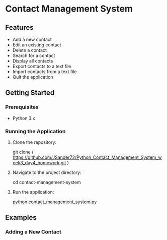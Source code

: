 # Contact Management System

## Features

- Add a new contact
- Edit an existing contact
- Delete a contact
- Search for a contact
- Display all contacts
- Export contacts to a text file
- Import contacts from a text file
- Quit the application

## Getting Started

### Prerequisites

- Python 3.x

### Running the Application

1. Clone the repository:

    git clone ( https://github.com/JSander72/Python_Contact_Management_System_week3_day4_homework.git )

2. Navigate to the project directory:

    cd contact-management-system

3. Run the application:

    python contact_management_system.py

## Examples

### Adding a New Contact

